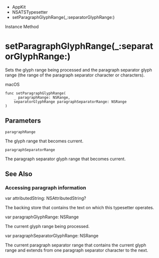 

- AppKit
- NSATSTypesetter
-  setParagraphGlyphRange(\_:separatorGlyphRange:) 

Instance Method

# setParagraphGlyphRange(\_:separatorGlyphRange:)

Sets the glyph range being processed and the paragraph separator glyph range (the range of the paragraph separator character or characters).

macOS

``` source
func setParagraphGlyphRange(
    _ paragraphRange: NSRange,
    separatorGlyphRange paragraphSeparatorRange: NSRange
)
```

## Parameters 

`paragraphRange`  

The glyph range that becomes current.

`paragraphSeparatorRange`  

The paragraph separator glyph range that becomes current.

## See Also

### Accessing paragraph information

var attributedString: NSAttributedString?

The backing store that contains the text on which this typesetter operates.

var paragraphGlyphRange: NSRange

The current glyph range being processed.

var paragraphSeparatorGlyphRange: NSRange

The current paragraph separator range that contains the current glyph range and extends from one paragraph separator character to the next.


